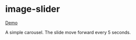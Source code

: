# image-slider

[Demo](https://zhna123.github.io/image-slider/)

A simple carousel. The slide move forward every 5 seconds.
